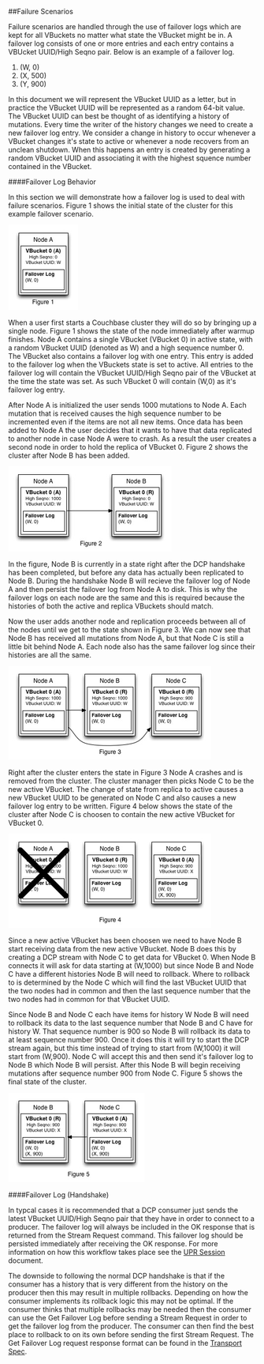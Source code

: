 ##Failure Scenarios

Failure scenarios are handled through the use of failover logs which are kept for all VBuckets no matter what state the VBucket might be in. A failover log consists of one or more entries and each entry contains a VBUcket UUID/High Seqno pair. Below is an example of a failover log.

1. (W, 0)
2. (X, 500)
3. (Y, 900)

In this document we will represent the VBucket UUID as a letter, but in practice the VBucket UUID will be represented as a random 64-bit value. The VBucket UUID can best be thought of as identifying a history of mutations. Every time the writer of the history changes we need to create a new failover log entry. We consider a change in history to occur whenever a VBucket changes it's state to active or whenever a node recovers from an unclean shutdown. When this happens an entry is created by generating a random VBucket UUID and associating it with the highest squence number contained in the VBucket.

####Failover Log Behavior

In this section we will demonstrate how a failover log is used to deal with failure scenarios. Figure 1 shows the initial state of the cluster for this example failover scenario.


![Figure 1](../images/upr_failover_log_1.jpg)


When a user first starts a Couchbase cluster they will do so by bringing up a single node. Figure 1 shows the state of the node immediately after warmup finishes. Node A contains a single VBucket (VBucket 0) in active state, with a random VBucket UUID (denoted as W) and a high sequence number 0. The VBucket also contains a failover log with one entry. This entry is added to the failover log when the VBuckets state is set to active. All entries to the failover log will  contain the VBucket UUID/High Seqno pair of the VBucket at the time the state was set. As such VBucket 0 will contain (W,0) as it's failover log entry.

After Node A is initialized the user sends 1000 mutations to Node A. Each mutation that is received causes the high sequence number to be incremented even if the items are not all new items. Once data has been added to Node A the user decides that it wants to have that data replicated to another node in case Node A were to crash. As a result the user creates a second node in order to hold the replica of VBucket 0. Figure 2 shows the cluster after Node B has been added.

![Figure 2](../images/upr_failover_log_2.jpg)

In the figure, Node B is currently in a state right after the DCP handshake has been completed, but before any data has actually been replicated to Node B. During the handshake Node B will recieve the failover log of Node A and then persist the failover log from Node A to disk. This is why the failover logs on each node are the same and this is required because the histories of both the active and replica VBuckets should match.

Now the user adds another node and replication proceeds between all of the nodes until we get to the state shown in Figure 3. We can now see that Node B has received all mutations from  Node A, but that Node C is still a little bit behind Node A. Each node also has the same failover log since their histories are all the same.

![Figure 3](../images/upr_failover_log_3.jpg)

Right after the cluster enters the state in Figure 3 Node A crashes and is removed from the cluster. The cluster manager then picks Node C to be the new active VBucket. The change of state from replica to active causes a new VBucket UUID to be generated on Node C and also causes a new failover log entry to be written. Figure 4 below shows the state of the cluster after Node C is choosen to contain the new active VBucket for VBucket 0.

![Figure 4](../images/upr_failover_log_4.jpg)

Since a new active VBucket has been choosen we need to have Node B start receiving data from the new active VBucket. Node B does this by creating a DCP stream with Node C to get data for VBucket 0. When Node B connects it will ask for data starting at (W,1000) but since Node B and Node C have a different histories Node B will need to rollback. Where to rollback to is determined by the Node C which will find the last VBucket UUID that the two nodes had in common and then the last sequence number that the two nodes had in common for that VBucket UUID.

Since Node B and Node C each have items for history W Node B will need to rollback its data to the last sequence number that Node B and C have for history W. That sequence number is 900 so Node B will rollback its data to at least sequence number 900. Once it does this it will try to start the DCP stream again, but this time instead of trying to start from (W,1000) it will start from (W,900). Node C will accept this and then send it's failover log to Node B which Node B will persist. After this Node B will begin receiving mutations after sequence number 900 from Node C. Figure 5 shows the final state of the cluster.

![Figure 5](../images/upr_failover_log_5.jpg)

####Failover Log (Handshake)

In typcal cases it is recommended that a DCP consumer just sends the latest VBucket UUID/High Seqno pair that they have in order to connect to a producer. The failover log will always be included in the OK response that is returned from the Stream Request command. This failover log should be persisted immediately after receiving the OK response. For more information on how this workflow takes place see the [UPR Session](upr-session.md) document.

The downside to following the normal DCP handshake is that if the consumer has a history that is very different from the history on the   producer then this may result in multiple rollbacks. Depending on how the consumer implements its rollback logic this may not be optimal. If the consumer thinks that multiple rollbacks may be needed then the consumer can use the Get Failover Log before sending a Stream Request in order to get the failover log from the producer. The consumer can then find the best place to rollback to on its own before sending the first Stream Request. The Get Failover Log request response format can be found in the [Transport Spec](transport-spec.md).
